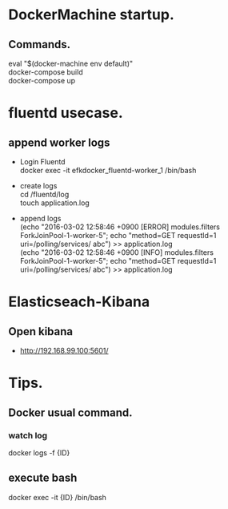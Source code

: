 # DockerMachine startup.
## Commands.
eval "$(docker-machine env default)"  
docker-compose build  
docker-compose up  

# fluentd usecase.
## append worker logs
  * Login Fluentd  
    docker exec -it efkdocker_fluentd-worker_1 /bin/bash  
    
  * create logs  
    cd /fluentd/log      
    touch application.log  

  *  append logs  
     (echo "2016-03-02 12:58:46 +0900 [ERROR] modules.filters ForkJoinPool-1-worker-5"; echo "method=GET requestId=1 uri=/polling/services/ abc") >> application.log  
     (echo "2016-03-02 12:58:46 +0900 [INFO] modules.filters ForkJoinPool-1-worker-5"; echo "method=GET requestId=1 uri=/polling/services/ abc") >> application.log  


# Elasticseach-Kibana
## Open kibana
  * http://192.168.99.100:5601/

# Tips.
## Docker usual command.
### watch log
docker logs -f {ID}  

## execute bash
docker exec -it {ID} /bin/bash
